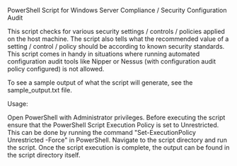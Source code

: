 PowerShell Script for Windows Server Compliance / Security Configuration Audit

This script checks for various security settings / controls / policies applied on the host machine. The script also tells what the recommended value of a setting / control / policy should be according to known security standards. This script comes in handy in situations where running automated configuration audit tools like Nipper or Nessus (with configuration audit policy configured) is not allowed.

To see a sample output of what the script will generate, see the sample_output.txt file.

Usage:

Open PowerShell with Administrator privileges.
Before executing the script ensure that the PowerShell Script Execution Policy is set to Unrestricted.
This can be done by running the command "Set-ExecutionPolicy Unrestricted -Force" in PowerShell.
Navigate to the script directory and run the script.
Once the script execution is complete, the output can be found in the script directory itself.
